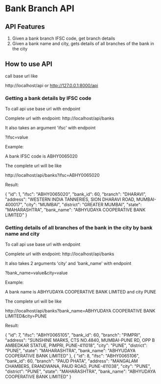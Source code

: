 # Bank Branch API

## API Features

1) Given a bank branch IFSC code, get branch details
2) Given a bank name and city, gets details of all branches of the bank in the city

## How to use API

call base url like

http://localhost/api or  http://127.0.0.1:8000/api

### Getting a bank details by IFSC code

To call api use base url with endpoint

Complete url with endpoint: http://localhost/api/banks

It also takes an argument 'ifsc' with endpoint

?ifsc=value

Example:

A bank IFSC code is ABHY0065020

The complete url will be like

http://localhost/api/banks?ifsc=ABHY0065020

Result:

{
    "id": 1,
    "ifsc": "ABHY0065020",
    "bank_id": 60,
    "branch": "DHARAVI",
    "address": "WESTERN INDIA TANNERIES, SION DHARAVI ROAD, MUMBAI-400017",
    "city": "MUMBAI",
    "district": "GREATER MUMBAI",
    "state": "MAHARASHTRA",
    "bank_name": "ABHYUDAYA COOPERATIVE BANK LIMITED"
}

### Getting details of all branches of the bank in the city by bank name and city

To call api use base url with endpoint

Complete url with endpoint: http://localhost/api/banks

It also takes 2 arguments 'city' and 'bank_name' with endpoint

?bank_name=value&city=value

Example:

A bank name is ABHYUDAYA COOPERATIVE BANK LIMITED and city PUNE

The complete url will be like

http://localhost/api/banks?bank_name=ABHYUDAYA COOPERATIVE BANK LIMITED&city=PUNE

Result:

{
    "id": 7,
    "ifsc": "ABHY0065105",
    "bank_id": 60,
    "branch": "PIMPRI",
    "address": "SUNSHINE MARKS, CTS NO.4840, MUMBAI-PUNE RD, OPP B AMBEDKAR STATUE, PIMPRI, PUNE-411018",
    "city": "PUNE",
    "district": "PUNE",
    "state": "MAHARASHTRA",
    "bank_name": "ABHYUDAYA COOPERATIVE BANK LIMITED"
},
{
    "id": 8,
    "ifsc": "ABHY0065106",
    "bank_id": 60,
    "branch": "PAUD PHATA",
    "address": "MANGALAM CHAMBERS, ERANDWANA, PAUD ROAD, PUNE-411038",
    "city": "PUNE",
    "district": "PUNE",
    "state": "MAHARASHTRA",
    "bank_name": "ABHYUDAYA COOPERATIVE BANK LIMITED"
}
